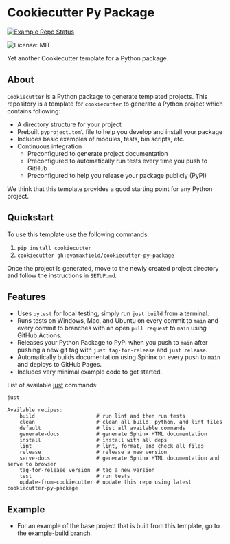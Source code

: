 # Cookiecutter Py Package

[![Example Repo Status](https://github.com/evamaxfield/cookiecutter-py-package/workflows/Generate%20and%20Test%20Example%20Repo/badge.svg)](https://github.com/evamaxfield/cookiecutter-py-package/tree/example-build)

![License: MIT](https://img.shields.io/badge/License-MIT-blue.svg)

Yet another Cookiecutter template for a Python package.

## About

`Cookiecutter` is a Python package to generate templated projects.
This repository is a template for `cookiecutter` to generate a Python project which
contains following:

-   A directory structure for your project
-   Prebuilt `pyproject.toml` file to help you develop and install your package
-   Includes basic examples of modules, tests, bin scripts, etc.
-   Continuous integration
    -   Preconfigured to generate project documentation
    -   Preconfigured to automatically run tests every time you push to GitHub
    -   Preconfigured to help you release your package publicly (PyPI)

We think that this template provides a good starting point for any Python project.

## Quickstart

To use this template use the following commands.

1. `pip install cookiecutter`
2. `cookiecutter gh:evamaxfield/cookiecutter-py-package`

Once the project is generated, move to the newly created project directory
and follow the instructions in `SETUP.md`.

## Features

-   Uses `pytest` for local testing, simply run `just build` from a terminal.
-   Runs tests on Windows, Mac, and Ubuntu on every commit to `main` and
    every commit to branches with an open `pull request` to `main` using
    GitHub Actions.
-   Releases your Python Package to PyPI when you push to `main` after pushing a new
    git tag with `just tag-for-release` and `just release`.
-   Automatically builds documentation using Sphinx on every push to `main` and deploys
    to GitHub Pages.
-   Includes very minimal example code to get started.

List of available [just](https://github.com/casey/just) commands:
```bash
just
```
```
Available recipes:
    build                    # run lint and then run tests
    clean                    # clean all build, python, and lint files
    default                  # list all available commands
    generate-docs            # generate Sphinx HTML documentation
    install                  # install with all deps
    lint                     # lint, format, and check all files
    release                  # release a new version
    serve-docs               # generate Sphinx HTML documentation and serve to browser
    tag-for-release version  # tag a new version
    test                     # run tests
    update-from-cookiecutter # update this repo using latest cookiecutter-py-package
```

## Example

-   For an example of the base project that is built from this template, go to the
    [example-build branch](https://github.com/evamaxfield/cookiecutter-py-package/tree/example-build).